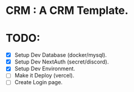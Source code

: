 # CRM : A CRM Template.

# TODO:
- [x] Setup Dev Database (docker/mysql).
- [x] Setup Dev NextAuth (secret/discord).
- [x] Setup Dev Environment.
- [ ] Make it Deploy (vercel).
- [ ] Create Login page.
